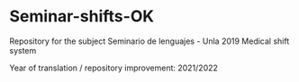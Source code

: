 # Seminar-shifts-OK
Repository for the subject Seminario de lenguajes - Unla 2019
Medical shift system


Year of translation / repository improvement: 2021/2022
